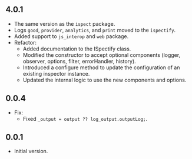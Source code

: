 ## 4.0.1
- The same version as the `ispect` package.
- Logs `good`, `provider`, `analytics`, and `print` moved to the `ispectify`.
- Added support to `js_interop` and `web` package.
- Refactor:
   - Added documentation to the ISpectify class.
   - Modified the constructor to accept optional components (logger, observer, options, filter, errorHandler, history).
   - Introduced a configure method to update the configuration of an existing inspector instance.
   - Updated the internal logic to use the new components and options.

## 0.0.4
- Fix:
   - Fixed `_output = output ?? log_output.outputLog;`.

## 0.0.1
- Initial version.